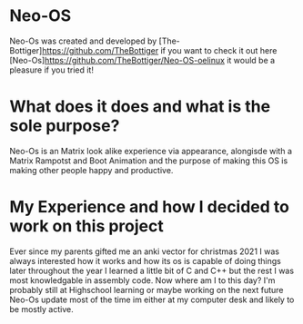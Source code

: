 # Neo-OS

Neo-Os was created and developed by [The-Bottiger]https://github.com/TheBottiger if you want to check it out here [Neo-Os]https://github.com/TheBottiger/Neo-OS-oelinux it would be a
pleasure if you tried it!


# What does it does and what is the sole purpose?

Neo-Os is an Matrix look alike experience via appearance, alongisde with a Matrix Rampotst and Boot Animation and the purpose of making this OS is
making other people happy and productive.

# My Experience and how I decided to work on this project

Ever since my parents gifted me an anki vector for christmas 2021 I was always interested how it works and how its os is capable of doing things
later throughout the year I learned a little bit of C and C++ but the rest I was most knowledgable in assembly code. Now where am I to this day? I'm probably 
still at Highschool learning or maybe working on the next future Neo-Os update most of the time im either at my computer desk and likely to be mostly active.

